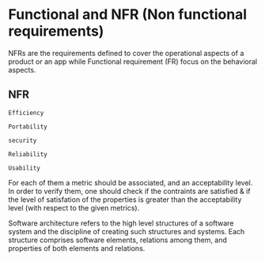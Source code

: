 # Functional and NFR (Non functional requirements)

NFRs are the requirements defined to cover the operational aspects of a product or an app while Functional requirement (FR) focus on the behavioral aspects.

## NFR 

```
Efficiency 

Portability 

security 

Reliability 

Usability

```

For each of them a metric should be associated, and an acceptability level. In order to verify them, one should check if the contraints are satisfied & if the level of satisfation of the properties is greater than the acceptability level (with respect to the given metrics).

Software architecture refers to the high level structures of a software system and the discipline of creating such structures and systems. Each structure comprises software elements, relations among them, and properties of both elements and relations.
